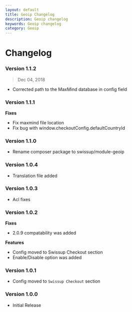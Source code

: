 ```yaml
---
layout: default
title: Geoip Changelog
description: Geoip changelog
keywords: Geoip changelog
category: Geoip
---
```


# Changelog

### Version 1.1.2

> Dec 04, 2018

 -  Corrected path to the MaxMind database in config field

### Version 1.1.1

**Fixes**
 -  Fix maxmind file location
 -  Fix bug with window.checkoutConfig.defaultCountryId

### Version 1.1.0

 -  Rename composer package to swissup/module-geoip

### Version 1.0.4

 -  Translation file added

### Version 1.0.3

 -  Acl fixes

### Version 1.0.2

**Fixes**

 -  2.0.9 compatability was added

**Features**

 -  Config moved to Swissup Checkout section
 -  Enable/Disable option was added

### Version 1.0.1

 -  Config moved to `Swissup Checkout` section

### Version 1.0.0

 -  Initial Release
